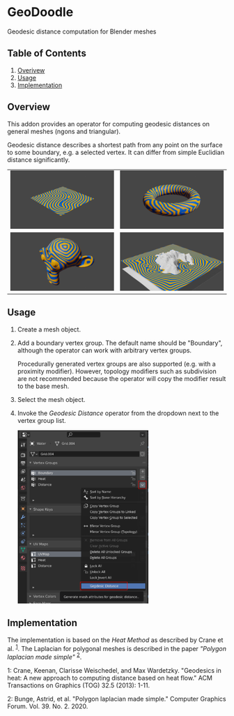 # GeoDoodle

Geodesic distance computation for Blender meshes

## Table of Contents
1. [Overivew](#overview)
2. [Usage](#usage)
3. [Implementation](#implementation)

## Overview

This addon provides an operator for computing geodesic distances on general meshes (ngons and triangular).

Geodesic distance describes a shortest path from any point on the surface to some boundary, e.g. a selected vertex. It can differ from simple Euclidian distance significantly.

|||
|---|---|
| ![](images/Plane.png) | ![](images/Torus.png) |
| ![](images/Monkey.png) | ![](images/Island.png) |

## Usage

1. Create a mesh object.
2. Add a boundary vertex group. The default name should be "Boundary", although the operator can work with arbitrary vertex groups.

   Procedurally generated vertex groups are also supported (e.g. with a proximity modifier). However, topology modifiers such as subdivision are not recommended because the operator will copy the modifier result to the base mesh.

3. Select the mesh object.
4. Invoke the _Geodesic Distance_ operator from the dropdown next to the vertex group list.

   <img src="images/OperatorMenu.png" width="300">

## Implementation

The implementation is based on the _Heat Method_ as described by Crane et al. <sup>[1](#CWW13)</sup>. The Laplacian for polygonal meshes is described in the paper _"Polygon laplacian made simple"_ <sup>[2](#BHKB20)</sup>.

<a id="CWW13">1</a>: Crane, Keenan, Clarisse Weischedel, and Max Wardetzky. "Geodesics in heat: A new approach to computing distance based on heat flow." ACM Transactions on Graphics (TOG) 32.5 (2013): 1-11.

<a id="BHKB20">2</a>: Bunge, Astrid, et al. "Polygon laplacian made simple." Computer Graphics Forum. Vol. 39. No. 2. 2020.